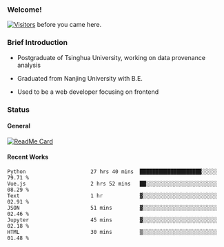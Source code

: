 ### Welcome!

[![Visitors](https://visitor-badge.laobi.icu/badge?page_id=HermitSun.HermitSun)]() before you came here.

### Brief Introduction

- Postgraduate of Tsinghua University, working on data provenance analysis

- Graduated from Nanjing University with B.E.

- Used to be a web developer focusing on frontend

### Status

#### General

[![ReadMe Card](https://github-readme-stats.hermitsun.vercel.app/api?username=HermitSun&count_private=true&show_icons=true)]()

#### Recent Works

<!--START_SECTION:waka-->

```text
Python                     27 hrs 40 mins  ████████████████████░░░░░   79.71 %
Vue.js                     2 hrs 52 mins   ██░░░░░░░░░░░░░░░░░░░░░░░   08.29 %
Text                       1 hr            ▓░░░░░░░░░░░░░░░░░░░░░░░░   02.91 %
JSON                       51 mins         ▓░░░░░░░░░░░░░░░░░░░░░░░░   02.46 %
Jupyter                    45 mins         ▓░░░░░░░░░░░░░░░░░░░░░░░░   02.18 %
HTML                       30 mins         ▒░░░░░░░░░░░░░░░░░░░░░░░░   01.48 %
```

<!--END_SECTION:waka-->
